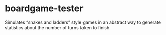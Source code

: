 # boardgame-tester
Simulates “snakes and ladders” style games in an abstract way to generate statistics about the number of turns taken to finish.
